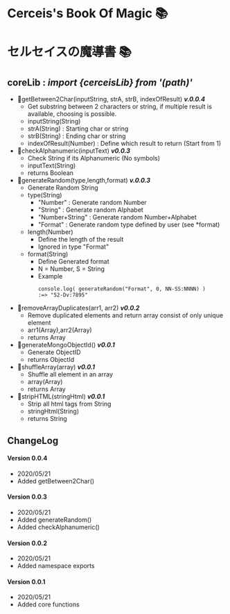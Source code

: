 # Cerceis's Book Of Magic &#x1F4DA;
# セルセイスの魔導書 &#x1F4DA;
## coreLib : ***import {cerceisLib} from '(path)'***
* &#x1F4D8;getBetween2Char(inputString, strA, strB, indexOfResult) ***v.0.0.4***
    * Get substring between 2 characters or string, if multiple result is available, choosing is possible.
    * inputString(String)
    * strA(String)          : Starting char or string
    * strB(String)          : Ending char or string
    * indexOfResult(Number) : Define which result to return (Start from 1)
* &#x1F4D8;checkAlphanumeric(inputText) ***v0.0.3***
    * Check String if its Alphanumeric (No symbols)
    * inputText(String)
    * returns Boolean
* &#x1F4D8;generateRandom(type,length,format) ***v.0.0.3***
    * Generate Random String
    * type(String)
        * "Number"        : Generate random Number
        * "String"        : Generate random Alphabet
        * "Number+String" : Generate random Number+Alphabet
        * "Format"        : Generate random type defined by user (see *format)
    * length(Number)
        * Define the length of the result 
        * Ignored in type "Format"
    * format(String)
        * Define Generated format
        * N = Number, S = String
        * Example
            ```
            console.log( generateRandom("Format", 0, NN-SS:NNNN) )
            :=> "52-Dv:7895"
            ```
* &#x1F4D8;removeArrayDuplicates(arr1, arr2) ***v0.0.2***
    * Remove duplicated elements and return array consist of only unique element
    * arr1(Array),arr2(Array)
    * returns Array
* &#x1F4D8;generateMongoObjectId() ***v0.0.1***
    * Generate ObjectID
    * returns ObjectId
* &#x1F4D8;shuffleArray(array) ***v0.0.1***
    * Shuffle all element in an array
    * array(Array)
    * returns Array
* &#x1F4D8;stripHTML(stringHtml) ***v0.0.1***
    * Strip all html tags from String
    * stringHtml(String)
    * returns String

## ChangeLog
#### Version 0.0.4
* 2020/05/21
* Added getBetween2Char()
#### Version 0.0.3
* 2020/05/21
* Added generateRandom()
* Added checkAlphanumeric()
#### Version 0.0.2
* 2020/05/21
* Added namespace exports
#### Version 0.0.1
* 2020/05/21
* Added core functions
